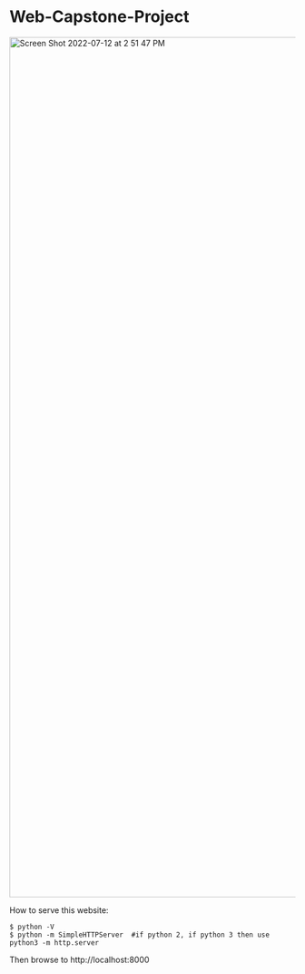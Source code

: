 # Web-Capstone-Project
<img width="1512" alt="Screen Shot 2022-07-12 at 2 51 47 PM" src="https://user-images.githubusercontent.com/62081958/178571954-c12b11bc-76aa-4b4f-a32c-17afc697c4f3.png">

How to serve this website:
```
$ python -V
$ python -m SimpleHTTPServer  #if python 2, if python 3 then use python3 -m http.server
```
Then browse to http://localhost:8000
